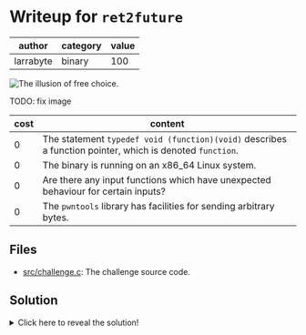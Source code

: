 # Writeup for `ret2future`

|   author  | category | value |
|-----------|----------|-------|
| larrabyte |  binary  |  100  |

![The illusion of free choice.](https://i.redd.it/flf7majdwls71.png)

TODO: fix image


| cost |                                                 content                                                  |
|------|----------------------------------------------------------------------------------------------------------|
|  0   | The statement `typedef void (function)(void)` describes a function pointer, which is denoted `function`. |
|  0   | The binary is running on an x86_64 Linux system.                                                         |
|  0   | Are there any input functions which have unexpected behaviour for certain inputs?                        |
|  0   | The `pwntools` library has facilities for sending arbitrary bytes.                                       |

## Files

- [src/challenge.c](src/challenge.c): The challenge source code.

## Solution

<details>
<summary>Click here to reveal the solution!</summary>

### The Big Idea

Taking advantage of a buffer overflow to overwrite a stored function pointer.

### Walkthrough

The program initialises a structure with the `function` member set to `lose`, and then asks for a name. If we abided by the 64 character limit, then we always end up jumping to the `lose` function.

Recall that input scanned using `scanf("%s")` performs no bounds checking, meaning we can simply supply more characters than the buffer can store in order to overwrite adjacent variables. In our case, we wish to overwrite the `function` member of the `data` variable. If we simply copy-paste 64 random characters and then the address of the `win` function as-is, it will fail to jump to the correct location. Why?

This is because the address was printed in a text format, rather than in raw byte form.
As a demonstration, here are the underlying bytes of a text-formatted address:

```
0    x    d    e    a    d    b    e    e    f    (hexadecimal address)
0x30 0x78 0x64 0x65 0x61 0x64 0x62 0x65 0x65 0x66 (underlying bytes)
```

On x86_64 processors, function addresses (or function pointers) take up 8 bytes in [little-endian](https://en.wikipedia.org/wiki/Endianness) format. What this means can be found via a bit of searching, but what it results in is the program jumping to `0x6562646165647830` rather than `0xdeadbeef`. In order to write the raw bytes for the address, we must use a tool that can generate raw bytes, such as a combination of Python with the [`pwntools`](https://github.com/Gallopsled/pwntools) library. As a future hint, you'll find most binary challenges significantly easier if you use `pwntools` as it provides many convenient facilities for completing binary CTFs.

Using Python and `pwntools`, we can supply the raw bytes [as can be seen in the sample solution](solution.py) for the function pointer and overwrite the address to print the flag.

### Flag(s)

- `OWEEK{88_m1l35_an_h0ur_m34n5_53r10u5_5h1t5_4b0ut_t0_h4pp3n}`

</details>
